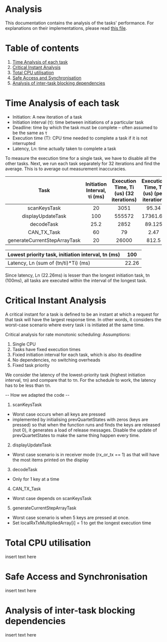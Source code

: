 # Analysis
This documentation contains the analysis of the tasks' performance. For explanations on their implementations, please read [this file](README.md).

# Table of contents
1. [Time Analysis of each task](#time_analysis)
2. [Critical Instant Analysis](#critical)
4. [Total CPU utilisation](#CPU_utilisation)
5. [Safe Access and Synchronisation](#safety_features)
6. [Analysis of inter-task blocking dependencies](#intertask_blocking)





# Time Analysis of each task <a name="time_analysis"></a>

- Initiation: A new iteration of a task
- Initiation interval (τ): time between initiations of a particular task
- Deadline: time by which the task must be complete – often assumed to be the same as τ
- Execution time (T): CPU time needed to complete a task if it is not interrupted
- Latency, Ln: time actually taken to complete a task

To measure the execution time for a single task, we have to disable all the other tasks. Next, we run each task separately for 32 iterations and find the average. This is to average out measurement inaccuracies.

|             Task             | Initiation Interval, τi (ms) | Execution Time, Ti (us) (32 iterations) | Execution Time, Ti (us) (per iteration) | τn/τi | (τn/τi)*Ti (s) |                 Commit ID                |
|:----------------------------:|:----------------------------:|:---------------------------------------:|:---------------------------------------:|:-----:|:--------------:|:----------------------------------------:|
| scanKeysTask                 |                           20 |                                    3051 |                                   95.34 |     5 |    0.000476719 | 4e62d4fa369764adce4eb34d112c3d424d3daae7 |
| displayUpdateTask            |                          100 |                                  555572 |                                17361.63 |     1 |    0.017361625 | c2020273debcac73a500bc6ae7fe348c4ae6c57c |
| decodeTask                   |                         25.2 |                                    2852 |                                  89.125 |  3.97 |    0.000353671 | 8901783b784156c23fd8db63d74868925d00c72c |
| CAN_TX_Task                  |                           60 |                                      79 |                                    2.47 |  1.67 |    4.11458E-06 | 4852abb2121396965b59a2d9735347eb99a36166 |
| generateCurrentStepArrayTask |                           20 |                                   26000 |                                   812.5 |     5 |      0.0040625 | 9a9f857e22da221b61651f16c45e3e618d74ba2f |

| Lowest priority task, initiation interval, tn (ms) | 100   |
|----------------------------------------------------|-------|
| Latency, Ln (sum of (tn/ti)*Ti) (ms)               | 22.26 |

Since latency, Ln (22.26ms) is lesser than the longest initiation task, tn (100ms), all tasks are executed within the interval of the longest task. 

# Critical Instant Analysis <a name="critical"></a>
A critical instant for a task is defined to be an instant at which a request for that task will have the largest response time. In other words, it considers the worst-case scenario where every task i is initiated at the same time. 

Critical analysis for rate monotonic scheduling:
Assumptions: 
1. Single CPU
2. Tasks have fixed execution times
3. Fixied initiation interval for each task, which is also its deadline
4. No dependencies, no switching overheads
5. Fixed task priority

We consider the latency of the lowest-priority task (highest initiation interval, τn) and compare that to τn. For the schedule to work, the latency has to be less than τn. 

-- How we adapted the code --

1. scanKeysTask
- Worst case occurs when all keys are pressed 
- implemented by initialising prevQuartetStates with zeros (keys are pressed) so that when the function runs and finds the keys are released (not 0), it generates a load of release messages. Disable the update of prevQuartetStates to make the same thing happen every time.

2. displayUpdateTask
- Worst case scenario is in receiver mode (rx_or_tx == 1) as that will have the most items printed on the display

3. decodeTask
- Only for 1 key at a time

4. CAN_TX_Task
- Worst case depends on scanKeysTask

5. generateCurrentStepArrayTask
- Worst case scenario is when 5 keys are pressed at once. 
- Set localRxTxMultipliedArray[i] = 1 to get the longest execution time 


# Total CPU utilisation <a name="CPU_utilisation"></a>
insert text here 

# Safe Access and Synchronisation <a name="safety_features"></a>
insert text here 

# Analysis of inter-task blocking dependencies <a name="intertask_blocking"></a>
insert text here 
